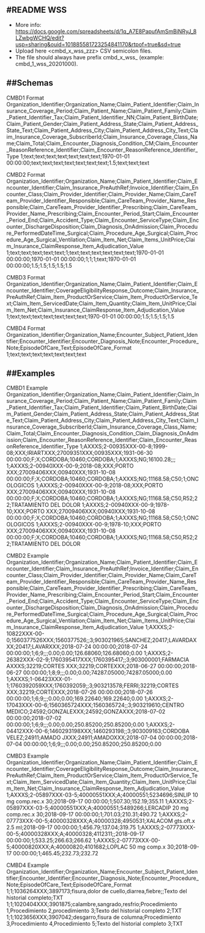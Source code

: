 #README WSS
-----------

- More info: https://docs.google.com/spreadsheets/d/1q_A7E8PapufAmSmBiNRyJ_8LZwbgWCHQ/edit?usp=sharing&ouid=101885581723254841170&rtpof=true&sd=true
- Upload here <cmbd_x_wss_zzz> CSV semicolon files. 
- The file should always have prefix cmbd_x_wss_ (example: cmbd_1_wss_20201000).

##Schemas
---------

CMBD1 Format
Organization_Identifier;Organization_Name;Claim_Patient_Identifier;Claim_Insurance_Coverage_Period;Claim_Patient_Name;Claim_Patient_Family;Claim_Patient_Identifier_Tax;Claim_Patient_Identifier_NN;Claim_Patient_BirthDate;Claim_Patient_Gender;Claim_Patient_Address_State;Claim_Patient_Address_State_Text;Claim_Patient_Address_City;Claim_Patient_Address_City_Text;Claim_Insurance_Coverage_SubscriberId;Claim_Insurance_Coverage_Class_Name;Claim_Total;Claim_Encounter_Diagnosis_Condition_CM;Claim_Encounter_ReasonReference_Identifier;Claim_Encounter_ReasonReference_Identifier_Type
1;text;text;text;text;text;text;text;1970-01-01 00:00:00;text;text;text;text;text;text;text;1.5;text;text;text

CMBD2 Format
Organization_Identifier;Organization_Name;Claim_Patient_Identifier;Claim_Encounter_Identifier;Claim_Insurance_PreAuthRef;Invoice_Identifier;Claim_Encounter_Class;Claim_Provider_Identifier;Claim_Provider_Name;Claim_CareTeam_Provider_Identifier_Responsible;Claim_CareTeam_Provider_Name_Responsible;Claim_CareTeam_Provider_Identifier_Prescribing;Claim_CareTeam_Provider_Name_Prescribing;Claim_Encounter_Period_Start;Claim_Encounter_Period_End;Claim_Accident_Type;Claim_Encounter_ServiceType;Claim_Encounter_DischargeDisposition;Claim_Diagnosis_OnAdmission;Claim_Procedure_PerformedDateTime_Surgical;Claim_Procedure_Age_Surgical;Claim_Procedure_Age_Surgical_Ventilation;Claim_Item_Net;Claim_Items_UnitPrice;Claim_Insurance_ClaimResponse_Item_Adjudication_Value
1;text;text;text;text;text;1;text;text;text;text;text;text;1970-01-01 00:00:00;1970-01-01 00:00:00;1;1;1;text;1970-01-01 00:00:00;1.5;1.5;1.5;1.5;1.5

CMBD3 Format 
Organization_Identifier;Organization_Name;Claim_Patient_Identifier;Claim_Encounter_Identifier;CoverageEligibilityResponse_Outcome;Claim_Insurance_PreAuthRef;Claim_Item_ProductOrService;Claim_Item_ProductOrService_Text;Claim_Item_ServicedDate;Claim_Item_Quantity;Claim_Item_UnitPrice;Claim_Item_Net;Claim_Insurance_ClaimResponse_Item_Adjudication_Value
1;text;text;text;text;text;text;text;1970-01-01 00:00:00;1.5;1.5;1.5;1.5

CMBD4 Format
Organization_Identifier;Organization_Name;Encounter_Subject_Patient_Identifier;Encounter_Identifier;Encounter_Diagnosis_Note;Encounter_Procedure_Note;EpisodeOfCare_Text;EpisodeOfCare_Format
1;text;text;text;text;text;text;text

##Examples
----------

CMBD1 Example
Organization_Identifier;Organization_Name;Claim_Patient_Identifier;Claim_Insurance_Coverage_Period;Claim_Patient_Name;Claim_Patient_Family;Claim_Patient_Identifier_Tax;Claim_Patient_Identifier;Claim_Patient_BirthDate;Claim_Patient_Gender;Claim_Patient_Address_State;Claim_Patient_Address_State_Text;Claim_Patient_Address_City;Claim_Patient_Address_City_Text;Claim_Insurance_Coverage_SubscriberId;Claim_Insurance_Coverage_Class_Name;Claim_Total;Claim_Encounter_Diagnosis_Condition_Claim_Diagnosis_OnAdmission;Claim_Encounter_ReasonReference_Identifier;Claim_Encounter_ReasonReference_Identifier_Type
1;AXXXS;2-00935XXX-00-8;1999-08;XXX;IRIARTXXX;27009351XXX;00935XXX;1931-06-30 00:00:00;F;X;CORDOBA;10460;CORDOBA;1;AXXXS;NG;16100.28;;;
1;AXXXS;2-00940XXX-00-9;2018-08;XXX;PORTO XXX;27009406XXX;00940XXX;1931-10-08 00:00:00;F;X;CORDOBA;10460;CORDOBA;1;AXXXS;NG;11168.58;C50;1;ONCOLOGICOS
1;AXXXS;2-00940XXX-00-9;2018-08;XXX;PORTO XXX;27009406XXX;00940XXX;1931-10-08 00:00:00;F;X;CORDOBA;10460;CORDOBA;1;AXXXS;NG;11168.58;C50,R52;22;TRATAMIENTO DEL DOLOR
1;AXXXS;2-00940XXX-00-9;1978-10;XXX;PORTO XXX;27009406XXX;00940XXX;1931-10-08 00:00:00;F;X;CORDOBA;10460;CORDOBA;1;AXXXS;NG;11168.58;C50;1;ONCOLOGICOS
1;AXXXS;2-00940XXX-00-9;1978-10;XXX;PORTO XXX;27009406XXX;00940XXX;1931-10-08 00:00:00;F;X;CORDOBA;10460;CORDOBA;1;AXXXS;NG;11168.58;C50,R52;22;TRATAMIENTO DEL DOLOR

CMBD2 Example
Organization_Identifier;Organization_Name;Claim_Patient_Identifier;Claim_Encounter_Identifier;Claim_Insurance_PreAuthRef;Invoice_Identifier;Claim_Encounter_Class;Claim_Provider_Identifier;Claim_Provider_Name;Claim_CareTeam_Provider_Identifier_Responsible;Claim_CareTeam_Provider_Name_Responsible;Claim_CareTeam_Provider_Identifier_Prescribing;Claim_CareTeam_Provider_Name_Prescribing;Claim_Encounter_Period_Start;Claim_Encounter_Period_End;Claim_Accident_Type;Claim_Encounter_ServiceType;Claim_Encounter_DischargeDisposition;Claim_Diagnosis_OnAdmission;Claim_Procedure_PerformedDateTime_Surgical;Claim_Procedure_Age_Surgical;Claim_Procedure_Age_Surgical_Ventilation;Claim_Item_Net;Claim_Items_UnitPrice;Claim_Insurance_ClaimResponse_Item_Adjudication_Value
1;AXXXS;2-10822XXX-00-0;1560377526XXX;1560377526;;3;903021965;SANCHEZ;20417;LAVARDAXXX;20417;LAVARXXX;2018-07-24 00:00:00;2018-07-24 00:00:00;1;6;9;;;0.00;0.00;126.68060;126.68060;0.00
1;AXXXS;2-26382XXX-02-9;1760395417XXX;1760395417;;3;903000001;FARMACIA AXXXS;32219;CORTES XXX;32219;CORTEXXX;2018-06-27 00:00:00;2018-06-27 00:00:00;1;8;9;;;0.00;0.00;74287.05000;74287.05000;0.00
1;AXXXS;1-06423XXX-01-1;1760392059XXX;1760392059;;3;903213578;FERRI;32219;CORTES XXX;32219;CORTEXXX;2018-07-26 00:00:00;2018-07-26 00:00:00;1;6;9;;;0.00;0.00;169.22640;169.22640;0.00
1;AXXXS;2-17043XXX-00-6;1560365724XXX;1560365724;;3;903219610;CENTRO MEDICO;24592;GONZALEXXX;24592;GONZAXXX;2018-07-02 00:00:00;2018-07-02 00:00:00;1;6;9;;;0.00;0.00;250.85200;250.85200;0.00
1;AXXXS;2-04412XXX-00-6;1460293198XXX;1460293198;;3;903009163;CORDOBA VELEZ;24911;AMADO JXXX;24911;AMADOXXX;2018-07-04 00:00:00;2018-07-04 00:00:00;1;6;9;;;0.00;0.00;250.85200;250.85200;0.00

CMBD3 Example
Organization_Identifier;Organization_Name;Claim_Patient_Identifier;Claim_Encounter_Identifier;CoverageEligibilityResponse_Outcome;Claim_Insurance_PreAuthRef;Claim_Item_ProductOrService;Claim_Item_ProductOrService_Text;Claim_Item_ServicedDate;Claim_Item_Quantity;Claim_Item_UnitPrice;Claim_Item_Net;Claim_Insurance_ClaimResponse_Item_Adjudication_Value
1;AXXXS;2-05897XXX-03-5;40000551XXX;A;40000551;5234696;SINLIP 10 mg comp.rec.x 30;2018-09-17 00:00:00;1;507.30;152.19;355.11
1;AXXXS;2-05897XXX-03-5;40000551XXX;A;40000551;5489266;LERCADIP 20 mg comp.rec.x 30;2018-09-17 00:00:00;1;701.03;210.31;490.72
1;AXXXS;2-07773XXX-00-5;40000328XXX;A;40000328;4950531;XALACOM gts.oft.x 2.5 ml;2018-09-17 00:00:00;1;456.79;137.04;319.75
1;AXXXS;2-07773XXX-00-5;40000328XXX;A;40000328;4112311;;2018-09-17 00:00:00;1;533.25;266.63;266.62
1;AXXXS;2-07773XXX-00-5;40000820XXX;A;40000820;4101682;LOPLAC 50 mg comp.x 30;2018-09-17 00:00:00;1;465.45;232.73;232.72

CMBD4 Example
Organization_Identifier;Organization_Name;Encounter_Subject_Patient_Identifier;Encounter_Identifier;Encounter_Diagnosis_Note;Encounter_Procedure_Note;EpisodeOfCare_Text;EpisodeOfCare_Format
1;1;1036264XXX;3897173;fisura,dolor de cuello,diarrea,fiebre;;Texto del historial completo;TXT
1;1;1020404XXX;3901875;calambre,sangrado,resfrio;Procedimiento 1,Procedimiento 2,procedimiento 3;Texto del historial completo 2;TXT
1;1;1023656XXX;3907042;desgarro,fisura de columna;Procedimiento 3,Procedimiento 4,Procedimiento 5;Texto del historial completo 3;TXT